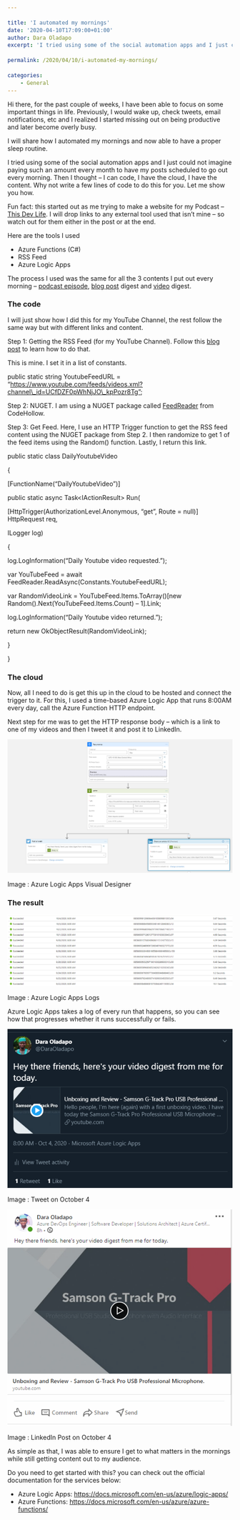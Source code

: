```yaml
---

title: 'I automated my mornings'
date: '2020-04-10T17:09:00+01:00'
author: Dara Oladapo
excerpt: 'I tried using some of the social automation apps and I just could not imagine paying such an amount every month to have my posts scheduled to go out every morning. Then I thought – I can code, I have the cloud, I have the content. Why not write a few lines of code to do this for you. Let me show you how.'

permalink: /2020/04/10/i-automated-my-mornings/

categories:
    - General
---
```


Hi there, for the past couple of weeks, I have been able to focus on some important things in life. Previously, I would wake up, check tweets, email notifications, etc and I realized I started missing out on being productive and later become overly busy.

I will share how I automated my mornings and now able to have a proper sleep routine.

I tried using some of the social automation apps and I just could not imagine paying such an amount every month to have my posts scheduled to go out every morning. Then I thought – I can code, I have the cloud, I have the content. Why not write a few lines of code to do this for you. Let me show you how.

Fun fact: this started out as me trying to make a website for my Podcast – [This Dev Life](https://anchor.fm/thisdevlife). I will drop links to any external tool used that isn’t mine – so watch out for them either in the post or at the end.

Here are the tools I used

- Azure Functions (C#)
- RSS Feed
- Azure Logic Apps

The process I used was the same for all the 3 contents I put out every morning – [podcast episode](https://anchor.fm/thisdevlife), [blog post](blog.daraoladapo.com) digest and [video](https://youtube.com/daraoladapo) digest.

### The code

I will just show how I did this for my YouTube Channel, the rest follow the same way but with different links and content.

Step 1: Getting the RSS Feed (for my YouTube Channel). Follow this [blog post](https://danielmiessler.com/blog/rss-feed-youtube-channel/) to learn how to do that.

This is mine. I set it in a list of constants.

public static string YoutubeFeedURL = “https://www.youtube.com/feeds/videos.xml?channel\_id=UCfDZF0pWhNjJO\_kpPozr8Tg”;

Step 2: NUGET. I am using a NUGET package called [FeedReader](https://www.nuget.org/packages/CodeHollow.FeedReader) from CodeHollow.

Step 3: Get Feed. Here, I use an HTTP Trigger function to get the RSS feed content using the NUGET package from Step 2. I then randomize to get 1 of the feed items using the Random() function. Lastly, I return this link.

public static class DailyYoutubeVideo

{

\[FunctionName(“DailyYoutubeVideo”)\]

public static async Task&lt;IActionResult&gt; Run(

\[HttpTrigger(AuthorizationLevel.Anonymous, “get”, Route = null)\] HttpRequest req,

ILogger log)

{

log.LogInformation(“Daily Youtube video requested.”);

var YouTubeFeed = await FeedReader.ReadAsync(Constants.YoutubeFeedURL);

var RandomVideoLink = YouTubeFeed.Items.ToArray()\[new Random().Next(YouTubeFeed.Items.Count) – 1\].Link;

log.LogInformation(“Daily Youtube video returned.”);

return new OkObjectResult(RandomVideoLink);

}

}

### The cloud

Now, all I need to do is get this up in the cloud to be hosted and connect the trigger to it. For this, I used a time-based Azure Logic App that runs 8:00AM every day, call the Azure Function HTTP endpoint.

Next step for me was to get the HTTP response body – which is a link to one of my videos and then I tweet it and post it to LinkedIn.

![](./blog-assets/2023/11/word-image-330-1.png)

Image : Azure Logic Apps Visual Designer

### The result

![](./blog-assets/2023/11/word-image-330-2.png)

Image : Azure Logic Apps Logs

Azure Logic Apps takes a log of every run that happens, so you can see how that progresses whether it runs successfully or fails.

![](./blog-assets/2023/11/word-image-330-3.png)

Image : Tweet on October 4

![](./blog-assets/2023/11/word-image-330-4.png)

Image : LinkedIn Post on October 4

As simple as that, I was able to ensure I get to what matters in the mornings while still getting content out to my audience.

Do you need to get started with this? you can check out the official documentation for the services below:

- Azure Logic Apps: <https://docs.microsoft.com/en-us/azure/logic-apps/>
- Azure Functions: <https://docs.microsoft.com/en-us/azure/azure-functions/>
